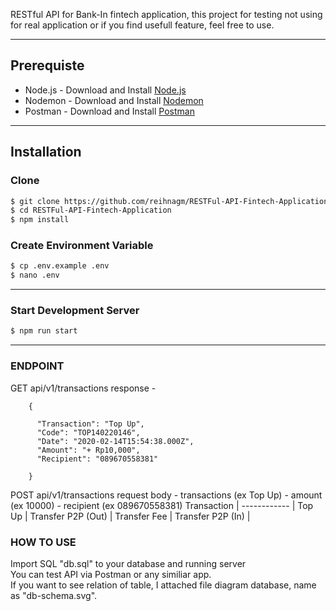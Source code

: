 RESTful API for Bank-In fintech application, this project for testing not using for real application
or if you find usefull feature, feel free to use.  

---
## Prerequiste
- Node.js - Download and Install [Node.js](https://nodejs.org/en/)
- Nodemon - Download and Install [Nodemon](https://nodemon.io/)
- Postman - Download and Install [Postman](https://www.getpostman.com/)
---


## Installation
### Clone
```bash
$ git clone https://github.com/reihnagm/RESTFul-API-Fintech-Application.git
$ cd RESTFul-API-Fintech-Application
$ npm install
```

### Create Environment Variable
```bash
$ cp .env.example .env
$ nano .env
```

---
### Start Development Server
```bash
$ npm run start
```
---

### ENDPOINT
GET api/v1/transactions
response -
```
    {

      "Transaction": "Top Up",
      "Code": "TOP140220146",
      "Date": "2020-02-14T15:54:38.000Z",
      "Amount": "+ Rp10,000",
      "Recipient": "089670558381"
       
    }
```
POST api/v1/transactions
request body    - transactions (ex Top Up)
                - amount (ex 10000)
                - recipient (ex 089670558381)
Transaction | 
------------ | 
Top Up |
Transfer P2P (Out) |
Transfer Fee | 
Transfer P2P (In) | 

### HOW TO USE
Import SQL "db.sql" to your database and running server  
You can test API via Postman or any similiar app.  
If you want to see relation of table, I attached file diagram database, name as "db-schema.svg".